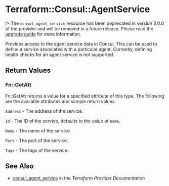 # Terraform::Consul::AgentService

!> The `consul_agent_service` resource has been deprecated in version 2.0.0 of the provider
and will be removed in a future release. Please read the [upgrade guide](/docs/providers/consul/upgrading.html#deprecation-of-consul_agent_service)
for more information.

Provides access to the agent service data in Consul. This can be used to
define a service associated with a particular agent. Currently, defining
health checks for an agent service is not supported.

## Return Values

### Fn::GetAtt

Fn::GetAtt returns a value for a specified attribute of this type. The following are the available attributes and sample return values.

`Address` - The address of the service.

`Id` - The ID of the service, defaults to the value of `name`.

`Name` - The name of the service.

`Port` - The port of the service.

`Tags` - The tags of the service.

## See Also

* [consul_agent_service](https://www.terraform.io/docs/providers/consul/r/agent_service.html) in the _Terraform Provider Documentation_